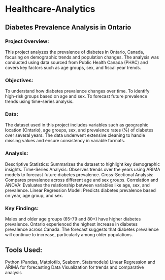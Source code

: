 # Healthcare-Analytics

## Diabetes Prevalence Analysis in Ontario
### Project Overview:
This project analyzes the prevalence of diabetes in Ontario, Canada, focusing on demographic trends and population changes. The analysis was conducted using data sourced from Public Health Canada (PHAC) and covers key factors such as age groups, sex, and fiscal year trends.

### Objectives:
To understand how diabetes prevalence changes over time.
To identify high-risk groups based on age and sex.
To forecast future prevalence trends using time-series analysis.

### Data:
The dataset used in this project includes variables such as geographic location (Ontario), age groups, sex, and prevalence rates (%) of diabetes over several years. The data underwent extensive cleaning to handle missing values and ensure consistency in variable formats.

### Analysis:
Descriptive Statistics: Summarizes the dataset to highlight key demographic insights.
Time-Series Analysis: Observes trends over the years using ARIMA models to forecast future diabetes prevalence.
Cross-Sectional Analysis: Compares prevalence across different age and sex groups.
Correlation and ANOVA: Evaluates the relationship between variables like age, sex, and prevalence.
Linear Regression Model: Predicts diabetes prevalence based on year, age group, and sex.

### Key Findings:
Males and older age groups (65–79 and 80+) have higher diabetes prevalence.
Ontario experienced the highest increase in diabetes prevalence across Canada.
The forecast suggests that diabetes prevalence will continue to increase, particularly among older populations.

## Tools Used:
Python (Pandas, Matplotlib, Seaborn, Statsmodels)
Linear Regression and ARIMA for forecasting
Data Visualization for trends and comparative analysis
